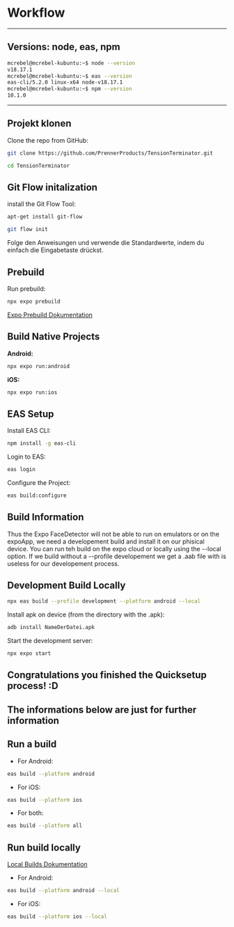 # Workflow

---

## Versions: node, eas, npm

```bash
mcrebel@mcrebel-kubuntu:~$ node --version
v18.17.1
mcrebel@mcrebel-kubuntu:~$ eas --version
eas-cli/5.2.0 linux-x64 node-v18.17.1
mcrebel@mcrebel-kubuntu:~$ npm --version
10.1.0
```

---

## Projekt klonen

Clone the repo from GitHub:

```bash
git clone https://github.com/PrennerProducts/TensionTerminator.git
```

```bash
cd TensionTerminator
```

## Git Flow initalization

install the Git Flow Tool:

```bash
apt-get install git-flow
```

```bash
git flow init
```

Folge den Anweisungen und verwende die Standardwerte, indem du einfach die Eingabetaste drückst.

## Prebuild

Run prebuild:

```bash
npx expo prebuild
```

[Expo Prebuild Dokumentation](https://docs.expo.dev/workflow/prebuild/)

## Build Native Projects

**Android:**

```bash
npx expo run:android
```

**iOS:**

```bash
npx expo run:ios
```

## EAS Setup

Install EAS CLI:

```bash
npm install -g eas-cli
```

Login to EAS:

```bash
eas login
```

Configure the Project:

```bash
eas build:configure
```

## Build Information

Thus the Expo FaceDetector will not be able to run on emulators or on the expoApp, we need a developement build and install it on our phisical device. You can run teh build on the expo cloud or locally using the --local option. If we build without a --profile developement we get a .aab file with is useless for our developement process.

## Development Build Locally

```bash
npx eas build --profile development --platform android --local
```

Install apk on device (from the directory with the .apk):

```bash
adb install NameDerDatei.apk
```

Start the development server:

```bash
npx expo start
```

## Congratulations you finished the Quicksetup process! :D

## The informations below are just for further information

## Run a build

- For Android:

```bash
eas build --platform android
```

- For iOS:

```bash
eas build --platform ios
```

- For both:

```bash
eas build --platform all
```

## Run build locally

[Local Builds Dokumentation](https://docs.expo.dev/build-reference/local-builds/)

- For Android:

```bash
eas build --platform android --local
```

- For iOS:

```bash
eas build --platform ios --local
```
